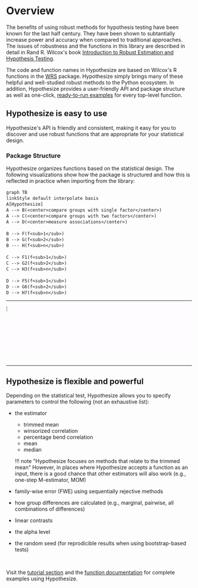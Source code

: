 # Overview

The benefits of using robust methods for hypothesis testing 
have been known for the last half century. 
They have been shown to subtantially increase power and accuracy when compared to 
traditional approaches.
The issues of robustness and the functions in this library are described in detail in Rand R. Wilcox's book 
[Introduction to Robust Estimation and Hypothesis Testing](https://play.google.com/store/books/details?id=8f8nBb4__EYC&gl=ca&hl=en-CA&source=productsearch&utm_source=HA_Desktop_US&utm_medium=SEM&utm_campaign=PLA&pcampaignid=MKTAD0930BO1&gclid=CjwKCAiA44LzBRB-EiwA-jJipJzyqx9kwNMq5MMU7fG2RrwBK9F7sirX4pfhS8wO7k9Uz_Sqf2P28BoCYzcQAvD_BwE&gclsrc=aw.ds).

The code and function names in Hypothesize are based on Wilcox's R functions in the [WRS](somwhere) package. 
Hypothesize simply brings many of these helpful and well-studied robust methods to the Python ecosystem. 
In addition, Hypothesize provides a user-friendly API and package structure 
as well as one-click, [ready-to-run examples](function_guide.md) for every top-level 
function.

## Hypothesize is easy to use

Hypothesize's API is friendly and 
consistent, making it easy for you to discover 
and use robust functions that are appropriate for 
your statistical design.

### Package Structure

Hypothesize organizes functions
based on the statistical design. The following visualizations show
how the package is structured and how
this is reflected in practice when importing from the library:

```mermaid
graph TB
linkStyle default interpolate basis
A[Hypothesize]
A --> B(<center>compare groups with single factor</center>)
A --> C(<center>compare groups with two factors</center>)
A --> D(<center>measure associations</center>)

B --> F(f<sub>1</sub>)
B --> G(f<sub>2</sub>)
B --- H(f<sub>n</sub>)

C --> F1(f<sub>1</sub>)
C --> G2(f<sub>2</sub>)
C --> H3(f<sub>n</sub>)

D --> F5(f<sub>1</sub>)
D --> G6(f<sub>2</sub>)
D --> H7(f<sub>n</sub>)
```
	
---
![Screenshot](img/package_import_viz.gif)

---
## Hypothesize is flexible and powerful

Depending on the statistical test, 
Hypothesize allows you to specify parameters to control the
following (not an exhaustive list):

- the estimator
    - trimmed mean
    - winsorized correlation
    - percentage bend correlation
    - mean
    - median
    
    !!! note "Hypothesize focuses on methods that relate to the trimmed mean"
        However, in places where Hypothesize accepts a function as an input,
        there is a good chance that other estimators will also work
        (e.g., one-step M-estimator, MOM)


- family-wise error (FWE) using sequentially rejective methods
- how group differences are calculated (e.g., marginal, pairwise, all combinations of differences)
- linear contrasts
- the alpha level
- the random seed (for reprodicible results when using bootstrap-based tests)

<br>

Visit the [tutorial section](basic_tutorial.md) and the 
[function documentation](function_guide.md) for complete examples
using Hypothesize.